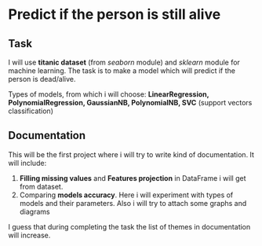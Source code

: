 # Predict if the person is still alive
## Task
I will use **titanic dataset** (from *seaborn* module) and *sklearn* module for machine learning. The task is to make a model which will predict if the person is dead/alive.

Types of models, from which i will choose: **LinearRegression, PolynomialRegression, GaussianNB, PolynomialNB, SVC** (support vectors classification)

## Documentation
This will be the first project where i will try to write kind of documentation. It will include: 
1) **Filling missing values** and **Features projection** in DataFrame i will get from dataset.
2) Comparing **models accuracy**. Here i will experiment with types of models and their parameters. Also i will try to attach some graphs and diagrams

I guess that during completing the task the list of themes in documentation will increase.

